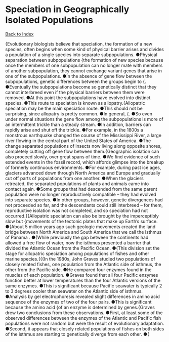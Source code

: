 # Speciation in Geographically Isolated Populations
[Back to Index](https://github.com/windows10010/tpoExtractor/blog/master/README.md)

{Evolutionary biologists believe that speciation, the formation of a new species, often begins when some kind of physical barrier arises and divides a population of a single species into separate subpopulations. ●Physical separation between subpopulations {the formation of new species because once the members of one subpopulation can no longer mate with members of another subpopulation, they cannot exchange variant genes that arise in one of the subpopulations. ●In the absence of gene flow between the subpopulations, genetic differences between the groups begin to {. ●Eventually the subpopulations become so genetically distinct that they cannot interbreed even if the physical barriers between them were removed. ●At this point the subpopulations have evolved into distinct species. ●This route to speciation is known as allopatry.{Allopatric speciation may be the main speciation route. ●This should not be surprising, since allopatry is pretty common. ●In general, {. ●So even under normal situations the gene flow among the subpopulations is more of an intermittent trickle than a steady stream. ●In addition, barriers can rapidly arise and shut off the trickle. ●For example, in the 1800s a monstrous earthquake changed the course of the Mississippi River, a large river flowing in the central part of the United States of America. ●The change separated populations of insects now living along opposite shores, completely cutting off gene flow between them.{Geographic isolation can also proceed slowly, over great spans of time. ●We find evidence of such extended events in the fossil record, which affords glimpse into the breakup of formerly continuous environments. ●For example, during past ice ages, glaciers advanced down through North America and Europe and gradually cut off parts of populations from one another. ●When the glaciers retreated, the separated populations of plants and animals came into contact again. ●Some groups that had descended from the same parent population were no longer reproductively compatible – they had evolved into separate species. ●In other groups, however, genetic divergences had not proceeded so far, and the descendants could still interbreed – for them, reproductive isolation was not completed, and so speciation had not occurred.{{Allopatric speciation can also be brought by the imperceptibly slow but {movements of the tectonic plates that make up Earth’s surface. ●{About 5 million years ago such geologic movements created the land bridge between North America and South America that we call the Isthmus of Panama . ●{While previously the gap between the continents had allowed a free flow of water, now the isthmus presented a barrier that divided the Atlantic Ocean from the Pacific Ocean. ●{This division set the stage for allopatric speciation among populations of fishes and other marine species.{{{In the 1980s, John Graves studied two populations of closely related fishes, one population from the Atlantic side of isthmus, the other from the Pacific side. ●He compared four enzymes found in the muscles of each population. ●Graves found that all four Pacific enzymes function better at lower temperatures than the four Atlantic versions of the same enzymes. ●This is significant because Pacific seawater is typically 2 to 3 degrees cooler than seawater on the Atlantic side of isthmus. ●Analysis by gel electrophoresis revealed slight differences in amino acid sequence of the enzymes of two of the four pairs. ●This is significant because the amino acid {of an enzyme is determined by genes.{Graves drew two conclusions from these observations. ●First, at least some of the observed differences between the enzymes of the Atlantic and Pacific fish populations were not random but were the result of evolutionary adaptation. ●Second, it appears that closely related populations of fishes on both sides of the isthmus are starting to genetically diverge from each other. ●{